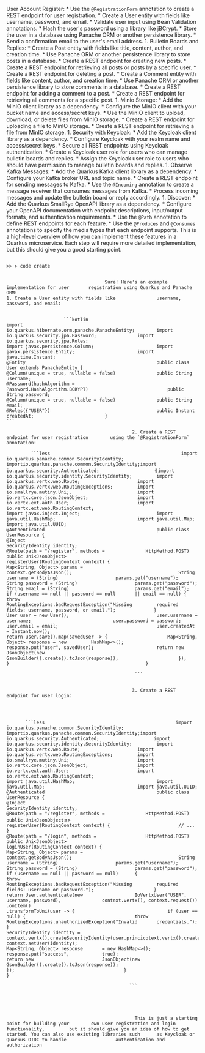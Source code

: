 User Account Register:                              * Use the `@RegistrationForm` annotation to            create a REST endpoint for user registration.          * Create a User entity with fields like username,      password, and email.                                   * Validate user input using Bean Validation            annotations.                                           * Hash the user's password using a library like        jBCrypt.                                               * Store the user in a database using Panache ORM       or another persistence library.                        * Send a confirmation email to the user's email        address.                                               1. Bulletin Boards and Replies:                        * Create a Post entity with fields like title,         content, author, and creation time.                    * Use Panache ORM or another persistence library       to store posts in a database.                          * Create a REST endpoint for creating new posts.       * Create a REST endpoint for retrieving all posts      or posts by a specific user.                           * Create a REST endpoint for deleting a post.          * Create a Comment entity with fields like             content, author, and creation time.                    * Use Panache ORM or another persistence library       to store comments in a database.                       * Create a REST endpoint for adding a comment to       a post.                                                * Create a REST endpoint for retrieving all            comments for a specific post.                          1. Minio Storage:                                      * Add the MinIO client library as a dependency.        * Configure the MinIO client with your bucket          name and access/secret keys.                           * Use the MinIO client to upload, download, or         delete files from MinIO storage.                       * Create a REST endpoint for uploading a file to       MinIO storage.                                         * Create a REST endpoint for retrieving a file         from MinIO storage.                                    1. Security with Keycloak:                             * Add the Keycloak client library as a                 dependency.                                            * Configure Keycloak with your realm                   name and access/secret keys.                           * Secure all REST endpoints using Keycloak             authentication.                                        * Create a Keycloak user role for users who can        manage bulletin boards and replies.                    * Assign the Keycloak user role to users who           should have permission to manage bulletin boards       and replies.                                           1. Observe Kafka Messages:                             * Add the Quarkus Kafka client library as a            dependency.                                            * Configure your Kafka broker URL and topic name.      * Create a REST endpoint for sending messages to       Kafka.                                                 * Use the `@Incoming` annotation to create a           message receiver that consumes messages from           Kafka.                                                 * Process incoming messages and update the             bulletin board or reply accordingly.                   1. Discover:                                           * Add the Quarkus SmallRye OpenAPI library as a        dependency.                                            * Configure your OpenAPI documentation with            endpoint descriptions, input/output formats, and       authentication requirements.                           * Use the `@Path` annotation to define REST            endpoints for each feature.                            * Use the `@Produces` and `@Consumes` annotations      to specify the media types that each endpoint          supports.                                                                                                     This is a high-level overview of how you can           implement these features in a Quarkus                  microservice. Each step will require more              detailed implementation, but this should give you      a good starting point.   


                                                                                     >> > code create 


                                        Sure! Here's an example implementation for user       registration using Quarkus and Panache ORM:                                                                   1. Create a User entity with fields like               username, password, and email:


                         ```kotlin                                              import                                                 io.quarkus.hibernate.orm.panache.PanacheEntity;        import io.quarkus.security.jpa.Password;               import io.quarkus.security.jpa.Roles;                                                                         import javax.persistence.Column;                       import javax.persistence.Entity;                       import java.time.Instant;                                                                                     @Entity                                                public class User extends PanacheEntity {                                                                         @Column(unique = true, nullable = false)               public String username;                                                                                       @Password(hashAlgorithm =                          Password.HashAlgorithm.BCRYPT)                             public String password;                                                                                       @Column(unique = true, nullable = false)               public String email;                                                                                          @Roles({"USER"})                                       public Instant createdAt;                          }                                                      ```  

                                                  2. Create a REST endpoint for user registration        using the `@RegistrationForm` annotation: 

             ```less                                                import                                                 io.quarkus.panache.common.SecurityIdentity;            importio.quarkus.panache.common.SecurityIdentity;import io.quarkus.security.Authenticated;                    ㅔimport                                               io.quarkus.security.identity.SecurityIdentity;         import io.quarkus.vertx.web.Route;                     import io.quarkus.vertx.web.RoutingExceptions;         import io.smallrye.mutiny.Uni;.                        import io.vertx.core.json.JsonObject;                  import io.vertx.ext.auth.User;                         import io.vertx.ext.web.RoutingContext;                                                                       import javax.inject.Inject;                            import java.util.HashMap;                              import java.util.Map;                                  import java.util.UUID;                                                                                        @Authenticated                                         public class UserResource {                                                                                       @Inject                                                SecurityIdentity identity;                                                                                    @Route(path = "/register", methods =               HttpMethod.POST)                                           public Uni<JsonObject>                             registerUser(RoutingContext context) {                         Map<String, Object> params =                   context.getBodyAsJson();                                       String username = (String)                     params.get("username");                                        String password = (String)                     params.get("password");                                        String email = (String)                        params.get("email");                                                                                                  if (username == null || password == null       || email == null) {                                                throw                                      RoutingExceptions.badRequestException("Missing         required fields: username, password, or email.");              }                                                                                                             User user = new User();                                user.username = username;                              user.password = password;                              user.email = email;                                    user.createdAt = Instant.now();                                                                               return user.save().map(savedUser -> {                      Map<String, Object> response = new         HashMap<>();                                                       response.put("user", savedUser);                       return new JsonObject(new                  GsonBuilder().create().toJson(response));                      });                                                }                                                  }   

                                                   ```  


                                                  3. Create a REST endpoint for user login:   




           ```less                                                import                                                 io.quarkus.panache.common.SecurityIdentity;            importio.quarkus.panache.common.SecurityIdentity;import io.quarkus.security.Authenticated;                    import                                                 io.quarkus.security.identity.SecurityIdentity;         import io.quarkus.vertx.web.Route;                     import io.quarkus.vertx.web.RoutingExceptions;         import io.smallrye.mutiny.Uni;                         import io.vertx.core.json.JsonObject;                  import io.vertx.ext.auth.User;                         import io.vertx.ext.web.RoutingContext;                                                                       import java.util.HashMap;                              import java.util.Map;                                  import java.util.UUID;                                                                                        @Authenticated                                         public class UserResource {                                                                                       @Inject                                                SecurityIdentity identity;                                                                                    @Route(path = "/register", methods =               HttpMethod.POST)                                           public Uni<JsonObjectㅍ>                           registerUser(RoutingContext context) {                         // ...                                             }                                                                                                             @Route(path = "/login", methods =                  HttpMethod.POST)                                           public Uni<JsonObject>                             loginUser(RoutingContext context) {                            Map<String, Object> params =                   context.getBodyAsJson();                                       String username = (String)                     params.get("username");                                        String password = (String)                     params.get("password");                                                                                               if (username == null || password == null)      {                                                                  throw                                      RoutingExceptions.badRequestException("Missing         required fields: username or password.");                      }                                                                                                             return User.authenticate(new                   IoVertxUser("USER", username, password),               context.vertx(), context.request())                                    .onItem()                                              .transformToUni(user -> {                                  if (user == null) {                                        throw                          RoutingExceptions.unauthorizedException("Invalid       credentials.");                                                            }                                                                                                             SecurityIdentity identity =        context.vertx().createSecurityIdentity(user.princicotext.vertx().createSecurityIdentity(user.principal());                        context.setUser(identity);                                                                                    Map<String, Object> response       = new HashMap<>();                                                         response.put("success",            true);                                                                     return new                         JsonObject(new                                         GsonBuilder().create().toJson(response));                              });                                        }                                                  }     

                                                 ``` 





                                                   This is just a starting point for building your        own user registration and login functionality,         but it should give you an idea of how to get           started. You can also use existing libraries such      as Keycloak or Quarkus OIDC to handle                  authentication and authorization